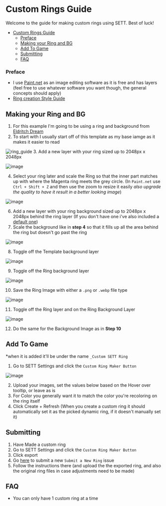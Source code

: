 # Custom Rings Guide
Welcome to the guide for making custom rings using SETT. Best of luck!
- [Custom Rings Guide](#custom-rings-guide)
    - [Preface](#preface)
  - [Making your Ring and BG](#making-your-ring-and-bg)
  - [Add To Game](#add-to-game)
  - [Submitting](#submitting)
  - [FAQ](#faq)
### Preface
- I use [Paint.net](https://www.getpaint.net/) as an image editing software as it is free and has layers (feel free to use whatever software you want though, the general concepts should apply)
- [Ring creation Style Guide](https://foundryvtt.com/article/dynamic-token-rings/)
## Making your Ring and BG
1. For this example I'm going to be using a ring and background from [Eldritch Dream](https://ko-fi.com/eldritchdream)
2. To start with I usually start off of this template as my base iamge as it makes it easier to read

![ring_guide](https://github.com/user-attachments/assets/16747cc7-9d2e-4554-b3d5-b81514bc5ce6)
3. Add a new layer with your ring sized up to 2048px x 2048px

![image](https://github.com/user-attachments/assets/e9df35e5-747d-4a17-b620-0cae65ed8cdc)

4. Select your ring later and scale the Ring so that the inner part matches up with where the Magenta ring meets the grey circle. (In `Paint.net` use `Ctrl + Shift + Z` and then use the zoom to resize it easily _also upgrade the quality to have it result in a better looking image_)

![image](https://github.com/user-attachments/assets/60989abe-7570-4ab9-8e83-58cc1e6ed94c)

6. Add a new layer with your ring background sized up to 2048px x 2048px behind the ring layer (If you don't have one i've also included a [default one](https://raw.githubusercontent.com/ChasarooniZ/More-Dynamic-Token-Rings/master/tutorial/ring_background_DEFAULT.webp))
7. Scale the background like in **step 4** so that it fills up all the area behind the ring but doesn't go past the ring

![image](https://github.com/user-attachments/assets/dec474c0-6a02-4387-8d48-73864c71c4a4)

8. Toggle off the Template background layer

![image](https://github.com/user-attachments/assets/6a7be843-b9cc-4190-bd30-0606b0301c99)

9. Toggle off the Ring background layer

![image](https://github.com/user-attachments/assets/631463bd-59df-478c-97d7-0bd7b558bee8)

10. Save the Ring Image with either a `.png` or `.webp` file type

![image](https://github.com/user-attachments/assets/68f692af-c955-4f6b-a8c7-465783177294)

11. Toggle off the Ring layer and on the Ring Background Layer

![image](https://github.com/user-attachments/assets/76d94216-09a1-40cb-a5c1-36a941355bf2)

12. Do the same for the Background Image as in **Step 10**

## Add To Game
*when it is added it'll be under the name `_Custom SETT Ring`
1. Go to SETT Settings and click the `Custom Ring Maker Button`

![image](https://github.com/user-attachments/assets/630865be-7a79-4e3f-936c-03d8f9036f0e)

2. Upload your images, set the values below based on the Hover over tooltip, or leave as is
3. For Color you generally want it to match the color you're recoloring on the ring itself
4. Click Create + Refresh (When you create a custom ring it should automatically set it as the picked dynamic ring, if it doesn't manually set it)

## Submitting
1. Have Made a custom ring
2. Go to SETT Settings and click the `Custom Ring Maker Button`
3. Click export
4. Go [here](https://github.com/ChasarooniZ/More-Dynamic-Token-Rings/issues/new/choose) to submit a new `Submit a New Ring` issue
5. Follow the instructions there (and upload the the exported ring, and also the original ring files in case adjustments need to be made)

## FAQ
- You can only have 1 custom ring at a time
